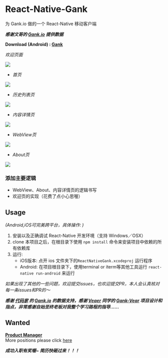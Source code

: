 # React-Native-Gank

为 Gank.io 做的一个 React-Native 移动客户端  

***感谢文哥的 [Gank.io](http://gank.io) 提供数据***

**Download (Android) : [Gank](http://fir.im/reactnativegank)**  

*欢迎页面*

![](http://ww3.sinaimg.cn/large/005zU9b3gw1f0d6ygb9adj30h90uoq3j.jpg) 



* *首页*

![](http://ww2.sinaimg.cn/large/005zU9b3gw1f0d6xf6nc0j30h90uote9.jpg)  



* *历史列表页*

![](http://ww4.sinaimg.cn/large/005zU9b3gw1f0d6zq5ycdj30h90uo0yn.jpg)  



* *内容详情页*

![](http://ww1.sinaimg.cn/large/005zU9b3gw1f0d7075oisj30h90uoq85.jpg)



* *WebView页*

![](http://ww1.sinaimg.cn/large/005zU9b3gw1f0d70keqm4j30h90uoq5o.jpg)



* *About页*

![](http://ww2.sinaimg.cn/large/005zU9b3gw1f0d70y9n2bj30h90uotbi.jpg)  

### 添加主要逻辑

* WebView、About、内容详情页的逻辑书写
* 欢迎页的实现（花费了点小心思喔）



## Usage  
*(Android,iOS可完美跨平台，具体操作: )*

1. 安装以及正确调试 React-Native 开发环境（支持 Windows／OSX）
2. clone 本项目之后，在根目录下使用 `npm install`  命令来安装项目中依赖的所有依赖库
3. 运行: 
	* iOS版本: 点开 ios 文件夹下的`ReactNativeGank.xcodeproj` 运行程序
	* Android: 在项目根目录下，使用terminal or iterm等其他工具运行 `react-native run-android` 来运行  

*如果出现了其他的一些问题，欢迎提交issues，也欢迎提交PR，本人会认真核对每一条issues和PR的～* 

***感谢 [代码家](http://daimajia.com) 的 [Gank.io](http://gank.io) 的数据支持，感谢 [Veaer](https://github.com/Veaer) 同学的 [Gank-Vear](https://github.com/Veaer/Gank-Veaer) 项目设计和指点，非常感谢自始至终老板对我整个学习路程的指导......***  

## Wanted
**[Product Manager](http://m.bosszhipin.com/share/job/aa520c051c5e34fd1HVz2dy7?ka=jobList_1)**  
More positions please click [here](http://m.bosszhipin.com/boss/h5/skin1/?bossId=bb01984c939696fd0nN43g~~)  

***成功入职有奖喔~  简历快砸过来！！！***
## 
